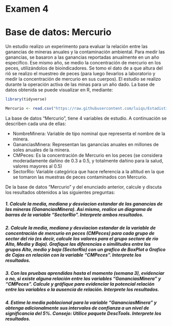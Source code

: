Examen 4
================

# Base de datos: Mercurio

Un estudio realizo un experimento para evaluar la relación entre las
ganancias de mineras anuales y la contaminación ambiental. Para medir
las ganancias, se basaron a las ganancias reportadas anualmente en un
año especifico. Ese mismo año, se medio la concentración de mercurio en
los peces, utilizándolos de bioindicadores. Se tomo el dato de a que
altura del rió se realizo el muestreo de peces (para luego llevarlos a
laboratorio y medir la concentración de mercurio en sus cuerpos). El
estudio se realizo durante la operación activa de las minas para un año
dado. La base de datos obtenida se puede visualizar en R, mediante:

``` r
library(tidyverse)
```

``` r
Mercurio <- read.csv("https://raw.githubusercontent.com/luiqs/Estadistica-Aplicada/main/PDB/Mercurio.csv")
```

La base de datos “Mercurio”, tiene 4 variables de estudio. A
continuación se describen cada una de ellas:

-   NombreMinera: Variable de tipo nominal que representa el nombre de
    la minera.
-   GananciasMinera: Representan las ganancias anuales en millones de
    soles anuales de la minera.
-   CMPeces: Es la concentración de Mercurio en los peces (se considera
    moderadamente dañino de 0.3 a 0.5, y totalmente dañino para la
    salud, valores mayores al 0.5)
-   SectorRio: Variable categórica que hace referencia a la altitud en
    la que se tomaron las muestras de peces contaminados con Mercurio.

De la base de datos “Mercurio” y del enunciado anterior, calcule y
discuta los resultados obtenidos a las siguientes preguntas:

##### 1. Calcule la media, mediana y desviacion estandar de las ganancias de las mineras (GananciasMinera). Asi mismo, realice un diagrama de barras de la variable “SectorRio”. **Interprete ambos resultados**.

##### 2. Calcule la media, mediana y desviacion estandar de la variable de concentración de mercurio en peces (CMPeces) para cada grupo de sector del rio (es decir, calcule los valores para el grupo sectore de rio Alto, Media y Baja). Grafique las diferencias o similitudes entre los grupos Alto, medio y baja (SectorRio) con un grafico de BoxPlot o Grafico de Cajas en relación con la variable “CMPeces”. **Interprete los resultados**.

##### 3. Con las pruebas aprendidas hasta el momento (semana 3), evidenciar o no, si existe alguna relación entre las variables “GananciasMinera” y “CMPeces”. Calcule y gráfique para evidenciar la potencial relación entre las variables o la ausencia de relación. **Interprete los resultados**.

##### 4. Estime la media poblacional para la variable “GananciasMinera” y obtenga adicionalmente sus intervalos de confianza a un nivel de significancia del 5%. Consejo: Utilice paquete DescTools. **Interprete los resultados**.
